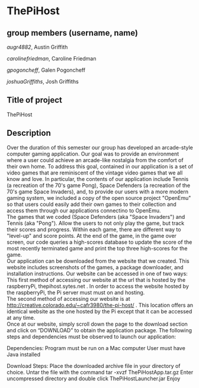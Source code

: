 # ThePiHost

## group members (username, name)
*augr4882*, Austin Griffith

*carolinefriedman*, Caroline Friedman

*gpogoncheff*, Galen Pogoncheff

*joshuaGriffiths*, Josh Griffiths

## Title of project
  ThePiHost

## Description

  Over the duration of this semester our group has developed an arcade-style computer gaming application.  Our goal was to provide an environment where a user could achieve an arcade-like nostalgia from the comfort of their own home.  To address this goal, contained in our application is a set of video games that are reminiscent of the vintage video games that we all know and love.  In particular, the contents of our application include Tennis (a recreation of the 70's game Pong), Space Defenders (a recreation of the 70's game Space Invaders), and, to provide our users with a more modern gaming system, we included a copy of the open source project "OpenEmu" so that users could easily add their own games to their collection and access them through our applications connectino to OpenEmu.
  <br />
  The games that we coded (Space Defenders (aka "Space Invaders") and Tennis (aka "Pong").  Allow the users to not only play the game, but track their scores and progress.  Within each game, there are different way to "level-up" and score points.  At the end of the game, in the game over screen, our code queries a high-scores database to update the score of the most recently terminated game and print the top three high-scores for the game. <br />
  Our application can be downloaded from the website that we created.  This website includes screenshots of the games, a package downloader, and installation instructions.
  Our website can be accessed in one of two ways: <br />
  This first method of accessing our website at the url that is hosted by the raspberryPi, thepihost.sytes.net .  In order to access the website hosted by the raspberryPi, the Pi server must must on and hosting.<br />
The second method of accessing our website is at http://creative.colorado.edu/~cafr3980/the-pi-host/ .  This location offers an identical website as the one hosted by the Pi except that it can be accessed at any time.
<br />
Once at our website, simply scroll down the page to the download section and click on “DOWNLOAD” to obtain the application package.  The following steps and dependencies must be observed to launch our application:

Dependencies:
Program must be run on a Mac computer
User must have Java installed

Download Steps:
 Place the downloaded archive file in your directory of choice.
Untar the file with the command tar -xvzf ThePiHostApp.tar.gz
Enter uncompressed directory and double click ThePiHostLauncher.jar
Enjoy

  

